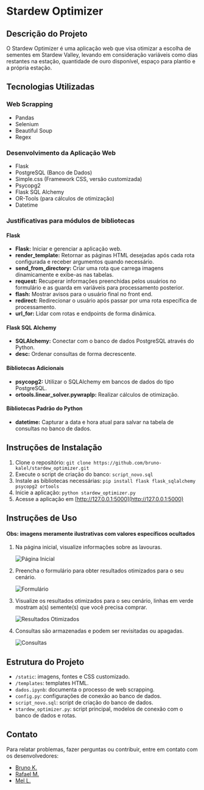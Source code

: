 # Stardew Optimizer

## Descrição do Projeto

O Stardew Optimizer é uma aplicação web que visa otimizar a escolha de sementes em Stardew Valley, levando em consideração variáveis como dias restantes na estação, quantidade de ouro disponível, espaço para plantio e a própria estação.

## Tecnologias Utilizadas

### Web Scrapping
- Pandas
- Selenium
- Beautiful Soup
- Regex

### Desenvolvimento da Aplicação Web
- Flask
- PostgreSQL (Banco de Dados)
- Simple.css (Framework CSS, versão customizada)
- Psycopg2
- Flask SQL Alchemy
- OR-Tools (para cálculos de otimização)
- Datetime

### Justificativas para módulos de bibliotecas

#### Flask
- **Flask:** Iniciar e gerenciar a aplicação web.
- **render_template:** Retornar as páginas HTML desejadas após cada rota configurada e receber argumentos quando necessário.
- **send_from_directory:** Criar uma rota que carrega imagens dinamicamente e exibe-as nas tabelas.
- **request:** Recuperar informações preenchidas pelos usuários no formulário e as guarda em variáveis para processamento posterior.
- **flash:** Mostrar avisos para o usuário final no front end.
- **redirect:** Redirecionar o usuário após passar por uma rota específica de processamento.
- **url_for:** Lidar com rotas e endpoints de forma dinâmica.

#### Flask SQL Alchemy
- **SQLAlchemy:** Conectar com o banco de dados PostgreSQL através do Python.
- **desc:** Ordenar consultas de forma decrescente.

#### Bibliotecas Adicionais
- **psycopg2:** Utilizar o SQLAlchemy em bancos de dados do tipo PostgreSQL.
- **ortools.linear_solver.pywraplp:** Realizar cálculos de otimização.

#### Bibliotecas Padrão do Python
- **datetime:** Capturar a data e hora atual para salvar na tabela de consultas no banco de dados.

## Instruções de Instalação

1. Clone o repositório: `git clone https://github.com/bruno-kalel/stardew_optimizer.git`
2. Execute o script de criação do banco: `script_novo.sql`
3. Instale as bibliotecas necessárias: `pip install flask flask_sqlalchemy psycopg2 ortools`
4. Inicie a aplicação: `python stardew_optimizer.py`
5. Acesse a aplicação em [http://127.0.0.1:5000](http://127.0.0.1:5000)

## Instruções de Uso

#### Obs: imagens meramente ilustrativas com valores específicos ocultados

1. Na página inicial, visualize informações sobre as lavouras.


   ![Página Inicial](index.png)

2. Preencha o formulário para obter resultados otimizados para o seu cenário.


   ![Formulário](form.png)

3. Visualize os resultados otimizados para o seu cenário, linhas em verde mostram a(s) semente(s) que você precisa comprar.


   ![Resultados Otimizados](otimizar.png)

4. Consultas são armazenadas e podem ser revisitadas ou apagadas.


   ![Consultas](consultas.png)

## Estrutura do Projeto

- `/static`: imagens, fontes e CSS customizado.
- `/templates`: templates HTML.
- `dados.ipynb`: documenta o processo de web scrapping.
- `config.py`: configurações de conexão ao banco de dados.
- `script_novo.sql`: script de criação do banco de dados.
- `stardew_optimizer.py`: script principal, modelos de conexão com o banco de dados e rotas.

## Contato

Para relatar problemas, fazer perguntas ou contribuir, entre em contato com os desenvolvedores:

- [Bruno K.](https://github.com/bruno-kalel)
- [Rafael M.](https://github.com/gabipasse)
- [Mel L.](https://github.com/melltl)
